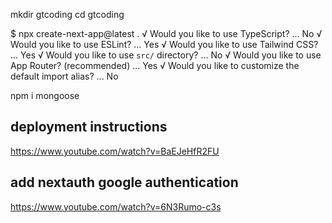 mkdir gtcoding
cd gtcoding

$ npx create-next-app@latest .
√ Would you like to use TypeScript? ... No
√ Would you like to use ESLint? ... Yes
√ Would you like to use Tailwind CSS? ... Yes
√ Would you like to use `src/` directory? ... No
√ Would you like to use App Router? (recommended) ... Yes
√ Would you like to customize the default import alias? ... No

npm i mongoose

## deployment instructions

https://www.youtube.com/watch?v=BaEJeHfR2FU

## add nextauth google authentication

https://www.youtube.com/watch?v=6N3Rumo-c3s
